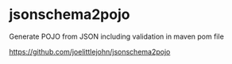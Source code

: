# jsonschema2pojo
Generate POJO from JSON including validation in maven pom file

https://github.com/joelittlejohn/jsonschema2pojo



